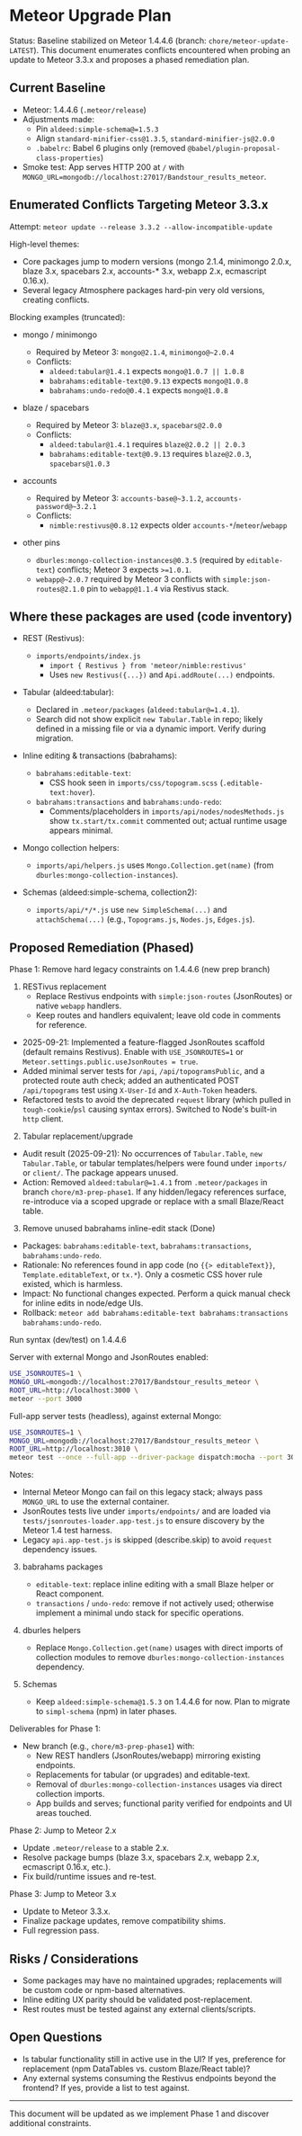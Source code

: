 # Meteor Upgrade Plan

Status: Baseline stabilized on Meteor 1.4.4.6 (branch: `chore/meteor-update-LATEST`). This document enumerates conflicts encountered when probing an update to Meteor 3.3.x and proposes a phased remediation plan.

## Current Baseline

- Meteor: 1.4.4.6 (`.meteor/release`)
- Adjustments made:
  - Pin `aldeed:simple-schema@=1.5.3`
  - Align `standard-minifier-css@1.3.5`, `standard-minifier-js@2.0.0`
  - `.babelrc`: Babel 6 plugins only (removed `@babel/plugin-proposal-class-properties`)
- Smoke test: App serves HTTP 200 at `/` with `MONGO_URL=mongodb://localhost:27017/Bandstour_results_meteor`.

## Enumerated Conflicts Targeting Meteor 3.3.x

Attempt: `meteor update --release 3.3.2 --allow-incompatible-update`

High-level themes:
- Core packages jump to modern versions (mongo 2.1.4, minimongo 2.0.x, blaze 3.x, spacebars 2.x, accounts-* 3.x, webapp 2.x, ecmascript 0.16.x).
- Several legacy Atmosphere packages hard-pin very old versions, creating conflicts.

Blocking examples (truncated):

- mongo / minimongo
  - Required by Meteor 3: `mongo@2.1.4`, `minimongo@~2.0.4`
  - Conflicts:
    - `aldeed:tabular@1.4.1` expects `mongo@1.0.7 || 1.0.8`
    - `babrahams:editable-text@0.9.13` expects `mongo@1.0.8`
    - `babrahams:undo-redo@0.4.1` expects `mongo@1.0.8`

- blaze / spacebars
  - Required by Meteor 3: `blaze@3.x`, `spacebars@2.0.0`
  - Conflicts:
    - `aldeed:tabular@1.4.1` requires `blaze@2.0.2 || 2.0.3`
    - `babrahams:editable-text@0.9.13` requires `blaze@2.0.3`, `spacebars@1.0.3`

- accounts
  - Required by Meteor 3: `accounts-base@~3.1.2`, `accounts-password@~3.2.1`
  - Conflicts:
    - `nimble:restivus@0.8.12` expects older `accounts-*`/`meteor`/`webapp`

- other pins
  - `dburles:mongo-collection-instances@0.3.5` (required by `editable-text`) conflicts; Meteor 3 expects `>=1.0.1`.
  - `webapp@~2.0.7` required by Meteor 3 conflicts with `simple:json-routes@2.1.0` pin to `webapp@1.1.4` via Restivus stack.

## Where these packages are used (code inventory)

- REST (Restivus):
  - `imports/endpoints/index.js`
    - `import { Restivus } from 'meteor/nimble:restivus'`
    - Uses `new Restivus({...})` and `Api.addRoute(...)` endpoints.

- Tabular (aldeed:tabular):
  - Declared in `.meteor/packages` (`aldeed:tabular@=1.4.1`).
  - Search did not show explicit `new Tabular.Table` in repo; likely defined in a missing file or via a dynamic import. Verify during migration.

- Inline editing & transactions (babrahams):
  - `babrahams:editable-text`:
    - CSS hook seen in `imports/css/topogram.scss` (`.editable-text:hover`).
  - `babrahams:transactions` and `babrahams:undo-redo`:
    - Comments/placeholders in `imports/api/nodes/nodesMethods.js` show `tx.start/tx.commit` commented out; actual runtime usage appears minimal.

- Mongo collection helpers:
  - `imports/api/helpers.js` uses `Mongo.Collection.get(name)` (from `dburles:mongo-collection-instances`).

- Schemas (aldeed:simple-schema, collection2):
  - `imports/api/*/*.js` use `new SimpleSchema(...)` and `attachSchema(...)` (e.g., `Topograms.js`, `Nodes.js`, `Edges.js`).

## Proposed Remediation (Phased)

Phase 1: Remove hard legacy constraints on 1.4.4.6 (new prep branch)

1) RESTivus replacement
   - Replace Restivus endpoints with `simple:json-routes` (JsonRoutes) or native `webapp` handlers.
   - Keep routes and handlers equivalent; leave old code in comments for reference.
  - 2025-09-21: Implemented a feature-flagged JsonRoutes scaffold (default remains Restivus). Enable with `USE_JSONROUTES=1` or `Meteor.settings.public.useJsonRoutes = true`.
  - Added minimal server tests for `/api`, `/api/topogramsPublic`, and a protected route auth check; added an authenticated POST `/api/topograms` test using `X-User-Id` and `X-Auth-Token` headers.
  - Refactored tests to avoid the deprecated `request` library (which pulled in `tough-cookie`/`psl` causing syntax errors). Switched to Node's built-in `http` client.

2) Tabular replacement/upgrade
  - Audit result (2025-09-21): No occurrences of `Tabular.Table`, `new Tabular.Table`, or tabular templates/helpers were found under `imports/` or `client/`. The package appears unused.
  - Action: Removed `aldeed:tabular@=1.4.1` from `.meteor/packages` in branch `chore/m3-prep-phase1`. If any hidden/legacy references surface, re-introduce via a scoped upgrade or replace with a small Blaze/React table.

3) Remove unused babrahams inline-edit stack (Done)
  - Packages: `babrahams:editable-text`, `babrahams:transactions`, `babrahams:undo-redo`.
  - Rationale: No references found in app code (no `{{> editableText}}`, `Template.editableText`, or `tx.*`). Only a cosmetic CSS hover rule existed, which is harmless.
  - Impact: No functional changes expected. Perform a quick manual check for inline edits in node/edge UIs.
  - Rollback: `meteor add babrahams:editable-text babrahams:transactions babrahams:undo-redo`.

Run syntax (dev/test) on 1.4.4.6

Server with external Mongo and JsonRoutes enabled:

```sh
USE_JSONROUTES=1 \
MONGO_URL=mongodb://localhost:27017/Bandstour_results_meteor \
ROOT_URL=http://localhost:3000 \
meteor --port 3000
```

Full-app server tests (headless), against external Mongo:

```sh
USE_JSONROUTES=1 \
MONGO_URL=mongodb://localhost:27017/Bandstour_results_meteor \
ROOT_URL=http://localhost:3010 \
meteor test --once --full-app --driver-package dispatch:mocha --port 3010
```

Notes:
- Internal Meteor Mongo can fail on this legacy stack; always pass `MONGO_URL` to use the external container.
- JsonRoutes tests live under `imports/endpoints/` and are loaded via `tests/jsonroutes-loader.app-test.js` to ensure discovery by the Meteor 1.4 test harness.
- Legacy `api.app-test.js` is skipped (describe.skip) to avoid `request` dependency issues.

3) babrahams packages
   - `editable-text`: replace inline editing with a small Blaze helper or React component.
   - `transactions` / `undo-redo`: remove if not actively used; otherwise implement a minimal undo stack for specific operations.

4) dburles helpers
   - Replace `Mongo.Collection.get(name)` usages with direct imports of collection modules to remove `dburles:mongo-collection-instances` dependency.

5) Schemas
   - Keep `aldeed:simple-schema@1.5.3` on 1.4.4.6 for now. Plan to migrate to `simpl-schema` (npm) in later phases.

Deliverables for Phase 1:
- New branch (e.g., `chore/m3-prep-phase1`) with:
  - New REST handlers (JsonRoutes/webapp) mirroring existing endpoints.
  - Replacements for tabular (or upgrades) and editable-text.
  - Removal of `dburles:mongo-collection-instances` usages via direct collection imports.
  - App builds and serves; functional parity verified for endpoints and UI areas touched.

Phase 2: Jump to Meteor 2.x
- Update `.meteor/release` to a stable 2.x.
- Resolve package bumps (blaze 3.x, spacebars 2.x, webapp 2.x, ecmascript 0.16.x, etc.).
- Fix build/runtime issues and re-test.

Phase 3: Jump to Meteor 3.x
- Update to Meteor 3.3.x.
- Finalize package updates, remove compatibility shims.
- Full regression pass.

## Risks / Considerations
- Some packages may have no maintained upgrades; replacements will be custom code or npm-based alternatives.
- Inline editing UX parity should be validated post-replacement.
- Rest routes must be tested against any external clients/scripts.

## Open Questions
- Is tabular functionality still in active use in the UI? If yes, preference for replacement (npm DataTables vs. custom Blaze/React table)?
- Any external systems consuming the Restivus endpoints beyond the frontend? If yes, provide a list to test against.

---

This document will be updated as we implement Phase 1 and discover additional constraints.
